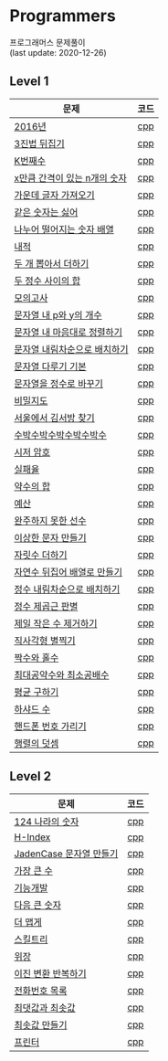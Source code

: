 # Programmers
프로그래머스 문제풀이  
(last update: 2020-12-26)

## Level 1
| 문제 | 코드 |
| ------------- |:-------------:|
| [2016년](https://programmers.co.kr/learn/courses/30/lessons/12901) | [cpp](Programmers/level1/2016년.cpp)|
| [3진법 뒤집기](https://programmers.co.kr/learn/courses/30/lessons/68935) | [cpp](Programmers/level1/3진법_뒤집기.cpp)|
| [K번째수]() | [cpp](Programmers/level1/K번째수.cpp)|
| [x만큼 간격이 있는 n개의 숫자]() | [cpp](Programmers/level1/x만큼_간격이_있는_n개의_숫자.cpp)|
| [가운데 글자 가져오기]() | [cpp](Programmers/level1/가운데_글자_가져오기.cpp)|
| [같은 숫자는 싫어]() | [cpp](Programmers/level1/같은_숫자는_싫어.cpp)|
| [나누어 떨어지는 숫자 배열]() | [cpp](Programmers/level1/나누어_떨어지는_숫자_배열.cpp)|
| [내적]() | [cpp](Programmers/level1/내적.cpp)|
| [두 개 뽑아서 더하기]() | [cpp](Programmers/level1/두_개_뽑아서_더하기.cpp)|
| [두 정수 사이의 합]() | [cpp](Programmers/level1/두_정수_사이의_합.cpp)|
| [모의고사]() | [cpp](Programmers/level1/모의고사.cpp)|
| [문자열 내 p와 y의 개수]() | [cpp](Programmers/level1/문자열_내_p와_y의_개수.cpp)|
| [문자열 내 마음대로 정렬하기]() | [cpp](Programmers/level1/문자열_내_마음대로_정렬하기.cpp)|
| [문자열 내림차순으로 배치하기]() | [cpp](Programmers/level1/문자열_내림차순으로_배치하기.cpp)|
| [문자열 다루기 기본]() | [cpp](Programmers/level1/문자열_다루기_기본.cpp)|
| [문자열을 정수로 바꾸기]() | [cpp](Programmers/level1/문자열을_정수로_바꾸기.cpp)|
| [비밀지도]() | [cpp](Programmers/level1/비밀지도.cpp)|
| [서울에서 김서방 찾기]() | [cpp](Programmers/level1/서울에서_김서방_찾기.cpp)|
| [수박수박수박수박수박수]() | [cpp](Programmers/level1/수박수박수박수박수박수.cpp)|
| [시저 암호]() | [cpp](Programmers/level1/시저_암호.cpp)|
| [실패율]() | [cpp](Programmers/level1/실패율.cpp)|
| [약수의 합]() | [cpp](Programmers/level1/약수의_합.cpp)|
| [예산]() | [cpp](Programmers/level1/예산.cpp)|
| [완주하지 못한 선수]() | [cpp](Programmers/level1/완주하지_못한_선수.cpp)|
| [이상한 문자 만들기]() | [cpp](Programmers/level1/이상한_문자_만들기.cpp)|
| [자릿수 더하기]() | [cpp](Programmers/level1/자릿수_더하기.cpp)|
| [자연수 뒤집어 배열로 만들기]() | [cpp](Programmers/level1/자연수_뒤집어_배열로_만들기.cpp)|
| [정수 내림차순으로 배치하기]() | [cpp](Programmers/level1/정수_내림차순으로_배치하기.cpp)|
| [정수 제곱근 판별]() | [cpp](Programmers/level1/정수_제곱근_판별.cpp)|
| [제일 작은 수 제거하기]() | [cpp](Programmers/level1/제일_작은_수_제거하기.cpp)|
| [직사각형 별찍기]() | [cpp](Programmers/level1/직사각형_별찍기.cpp)|
| [짝수와 홀수]() | [cpp](Programmers/level1/짝수와_홀수.cpp)|
| [최대공약수와 최소공배수]() | [cpp](Programmers/level1/최대공약수와_최소공배수.cpp)|
| [평균 구하기]() | [cpp](Programmers/level1/평균_구하기.cpp)|
| [하샤드 수]() | [cpp](Programmers/level1/하샤드_수.cpp)|
| [핸드폰 번호 가리기]() | [cpp](Programmers/level1/자릿수_더하기.cpp)|
| [행렬의 덧셈]() | [cpp](Programmers/level1/자릿수_더하기.cpp)|

## Level 2
| 문제 | 코드 |
| ------------- |:-------------:|
| [124 나라의 숫자]() | [cpp]()|
| [H-Index]() | [cpp]()|
| [JadenCase 문자열 만들기]() | [cpp]()|
| [가장 큰 수]() | [cpp]()|
| [기능개발]() | [cpp]()|
| [다음 큰 숫자]() | [cpp]()|
| [더 맵게]() | [cpp]()|
| [스킬트리]() | [cpp]()|
| [위장]() | [cpp]()|
| [이진 변환 반복하기]() | [cpp]()|
| [전화번호 목록]() | [cpp]()|
| [최댓값과 최솟값]() | [cpp]()|
| [최솟값 만들기]() | [cpp]()|
| [프린터]() | [cpp]()|
